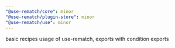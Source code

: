 ```yaml
---
"@use-rematch/core": minor
"@use-rematch/plugin-store": minor
"@use-rematch/use": minor
---
```


basic recipes usage of use-rematch, exports with condition exports
